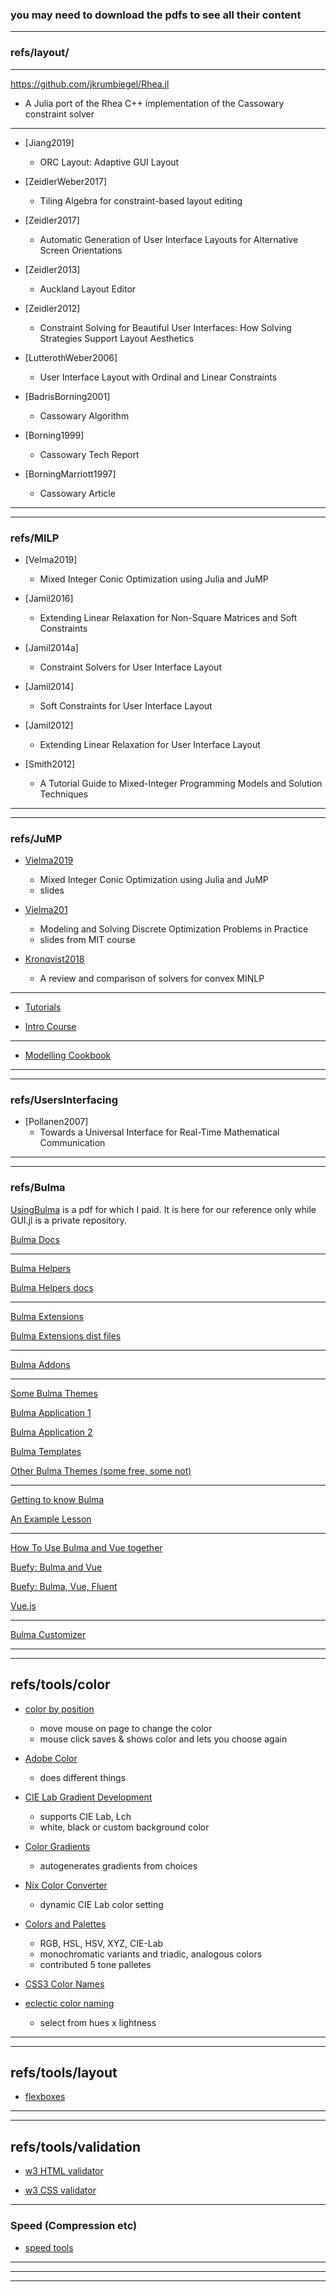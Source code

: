### __you may need to download the pdfs to see all their content__

----

### refs/layout/

----

https://github.com/jkrumbiegel/Rhea.jl
- A Julia port of the Rhea C++ implementation of the Cassowary constraint solver

----

- [Jiang2019]
    - ORC Layout: Adaptive GUI Layout

- [ZeidlerWeber2017]
    - Tiling Algebra for constraint-based layout editing

- [Zeidler2017]
    - Automatic Generation of User Interface Layouts
for Alternative Screen Orientations

- [Zeidler2013]
    - Auckland Layout Editor

- [Zeidler2012]
    - Constraint Solving for Beautiful User Interfaces:
How Solving Strategies Support Layout Aesthetics

- [LutterothWeber2006]
    - User Interface Layout with Ordinal and Linear Constraints

- [BadrisBorning2001]
    - Cassowary Algorithm
    
- [Borning1999]
    - Cassowary Tech Report

- [BorningMarriott1997]
    - Cassowary Article

----
----

### refs/MILP

- [Velma2019]
    - Mixed Integer Conic Optimization using Julia and JuMP
    
- [Jamil2016]
    - Extending Linear Relaxation for Non-Square Matrices and Soft Constraints

- [Jamil2014a]
    - Constraint Solvers for User Interface Layout

- [Jamil2014]
    - Soft Constraints for User Interface Layout

- [Jamil2012]
    - Extending Linear Relaxation for User Interface Layout

- [Smith2012]
    - A Tutorial Guide to Mixed-Integer Programming Models and Solution Techniques
    
----
----

### refs/JuMP

- [Vielma2019](https://github.com/JeffreySarnoff/GUI.jl/blob/master/refs/JuMP/Vielma2019.pdf)
    - Mixed Integer Conic Optimization using Julia and JuMP
    - slides

- [Vielma201](https://github.com/JeffreySarnoff/GUI.jl/blob/master/refs/JuMP/Vielma2018.pdf)
    - Modeling	and	Solving	Discrete	Optimization	Problems	in	Practice
    - slides from MIT course
    
- [Kronqvist2018](https://github.com/JeffreySarnoff/GUI.jl/blob/master/refs/JuMP/Kronqvist2018.pdf)
    - A review and comparison of solvers for convex MINLP

----

 - [Tutorials](https://github.com/barpit20/JuMPTutorials.jl)
 
 - [Intro Course](https://laurentlessard.com/teaching/524-intro-to-optimization/)
 
----

- [Modelling Cookbook](https://github.com/JeffreySarnoff/GUI.jl/blob/master/refs/JuMP/MOSEKModelingCookbook.pdf)
----
----

### refs/UsersInterfacing

- [Pollanen2007]
    - Towards a Universal Interface for Real-Time Mathematical Communication


---- 
----

### refs/Bulma

[UsingBulma](https://github.com/JeffreySarnoff/GUI.jl/blob/master/refs/Bulma/UsingBulma.pdf) is a pdf for which I paid.  It is here for our reference only while GUI.jl is a private repository.

[Bulma Docs](https://bulma.io/documentation/)

----

[Bulma Helpers](https://github.com/jmaczan/bulma-helpers)

[Bulma Helpers docs](https://github.com/jmaczan/bulma-helpers#documentation)

----

[Bulma Extensions](https://wikiki.github.io/)

[Bulma Extensions dist files](https://github.com/Wikiki/bulma-extensions/tree/master/dist)

----

[Bulma Addons](https://mubaidr.js.org/bulma-addons)

----

[Some Bulma Themes](https://jenil.github.io/bulmaswatch/)

[Bulma Application 1](https://github.com/cssninjaStudio/fresh)

[Bulma Application 2](https://github.com/cssninjaStudio/krypton)

[Bulma Templates](https://github.com/BulmaTemplates/bulma-templates)

[Other Bulma Themes (some free, some not)](https://www.bulmathemes.com/)

----

[Getting to know Bulma](https://scotch.io/bar-talk/get-to-know-bulma-my-current-favorite-css-framework)

[An Example Lesson](https://scrimba.com/g/gbulma)

----

[How To Use Bulma and Vue together](https://www.youtube.com/watch?v=9lcKFUzx5Ys)

[Buefy: Bulma and Vue](https://buefy.org/documentation)

[Buefy: Bulma, Vue, Fluent](https://mubaidr.js.org/vue-fluent)

[Vue.js](https://vuejs.org/)

-----

[Bulma Customizer](https://bulma-customizer.bstash.io/)


----
----

## refs/tools/color


- [color by position](https://color.hailpixel.com/)
    - move mouse on page to change the color
    - mouse click saves & shows color and lets you choose again
    
- [Adobe Color](https://color.adobe.com/create)
    - does different things
    
- [CIE Lab Gradient Development](http://davidjohnstone.net/pages/lch-lab-colour-gradient-picker)
    - supports CIE Lab, Lch
    - white, black or custom background color
 
- [Color Gradients](https://mycolor.space)
    - autogenerates gradients from choices

- [Nix Color Converter](https://www.nixsensor.com/free-color-converter/)
    - dynamic CIE Lab color setting
    
- [Colors and Palettes](https://www.color-hex.com)
     - RGB, HSL, HSV, XYZ, CIE-Lab
     - monochromatic variants and triadic, analogous colors
     - contributed 5 tone palletes
     
- [CSS3 Color Names](https://developer.mozilla.org/en-US/docs/Web/CSS/color_value#Color_keywords)

- [eclectic color naming](http://veli.ee/colorpedia/)
    - select from hues x lightness

----
----

## refs/tools/layout

- [flexboxes](https://the-echoplex.net/flexyboxes)


----
----

## refs/tools/validation

- [w3 HTML validator](https://validator.w3.org/)

- [w3 CSS validator](https://jigsaw.w3.org/css-validator/)

----

### Speed (Compression etc)

- [speed tools](https://www.giftofspeed.com/)

----
----
----
